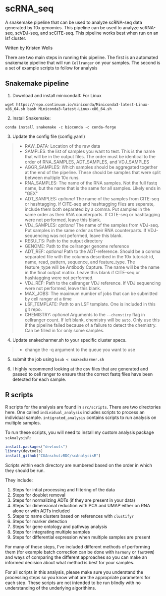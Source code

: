 # scRNA_seq
A snakemake pipeline that can be used to analyze scRNA-seq data generated by 10x genomics. This pipeline can be used to analyze scRNA-seq, scVDJ-seq, and scCITE-seq. This pipeline works best when run on an lsf cluster.

Writen by Kristen Wells

There are two main steps in running this pipeline. The first is an automated snakemake pipeline that will run `Cellranger` on your samples. The second is a set of example scripts to follow for analysis

## Snakemake pipeline

1. Download and install miniconda3: For Linux
```{bash}
wget https://repo.continuum.io/miniconda/Miniconda3-latest-Linux-x86_64.sh bash Miniconda3-latest-Linux-x86_64.sh
```
2. Install Snakemake:
```{bash}
conda install snakemake -c bioconda -c conda-forge
```

3. Update the config file (config.yaml) 
>* RAW_DATA: Location of the raw data 
>* SAMPLES: the list of samples you want to test. This is the name that will be in the output files. The order must be identical to the order of RNA_SAMPLES, ADT_SAMPLES, and VDJ_SAMPLES
>* AGGR_SAMPLES: Which samples should be aggregated together at the end of the pipeline. These should be samples that were split between multiple 10x runs.
>* RNA_SAMPLES: The name of the RNA samples. Not the full fastq name, but the name that is the same for all samples. Likely ends in "GEX"
>* ADT_SAMPLES: *optional* The name of the samples from CITE-seq or hashtagging. If CITE-seq and hashtagging files are separate, include them both separated by a comma. Put samples in the same order as their RNA counterparts. If CITE-seq or hashtagging were not performed, leave this blank.
>* VDJ_SAMPLES: *optional* The name of the samples from VDJ-seq. Put samples in the same order as their RNA counterparts. If VDJ-sequencing was not peformed, leave this blank.
>* RESULTS: Path to the output directory
>* GENOME: Path to the cellranger genome reference
>* ADT_REF: *optional* Path to the ADT-reference. Should be a comma separated file with the columns described in the 10x tutorial: id, name, read, pattern, sequence, and feature_type. The feature_type will be Antibody Capture. The name will be the name in the final output matrix. Leave this blank if CITE-seq or hashtagging were not performed.
>* VDJ_REF: Path to the cellranger VDJ reference. If VDJ sequencing were not performed, leave this blank.
>* MAX_JOBS: The maximum number of jobs that can be submitted by cell ranger at a time
>* LSF_TEMPLATE: Path to an LSF template. One is included in this git repo.
>* CHEMISTRY: *optional* Arguments to the `--chemstiry` flag in cellranger count. If left blank, chemistry will be `auto`. Only use this if the pipeline failed because of a failure to detect the chemistry. Can be filled in for only some samples.

4. Update snakecharmer.sh to your specific cluster specs. 
>* change the -q argument to the queue you want to use 

5. submit the job using `bsub < snakecharmer.sh`

6. I highly recommend looking at the csv files that are generated and passed to cell ranger to ensure that the correct fastq files have been detected for each sample.


## R scripts

R scripts for the analysis are found in `src/scripts`. There are two directories here. One called `individual_analysis` includes scripts to process an individual sample. `intigrated_analysis` contains scripts to run analysis on multiple samples.

To run these scripts, you will need to install my custom analysis package `scAnalysisR`:

```R
install.packages("devtools")
library(devtools)
install_github("CUAnschutzBDC/scAnalysisR")
```

Scripts within each directory are numbered based on the order in which they should be run.

They include:

1. Steps for intial processing and filtering of the data
2. Steps for doublet removal
3. Steps for normalizing ADTs (if they are present in your data)
4. Steps for dimensional reduction with PCA and UMAP either on RNA alone or with ADTs included
5. Steps to name clusters based on references with `clustifyr`
6. Steps for marker detection
7. Steps for gene ontology and pathway analysis
8. Steps for integrating multiple samples
9. Steps for differential expression when multiple samples are present

For many of these steps, I've included different methods of performing them (for example batch correction can be done with `harmony` or `fastMNN`) and ways of comparing the different approaches so you can make an informed decision about what method is best for your samples.

For all scripts in this analysis, please make sure you understand the processing steps so you know what are the appropriate parameters for each step. These scripts are not intended to be run blindly with no understanding of the underlying algorithims.
